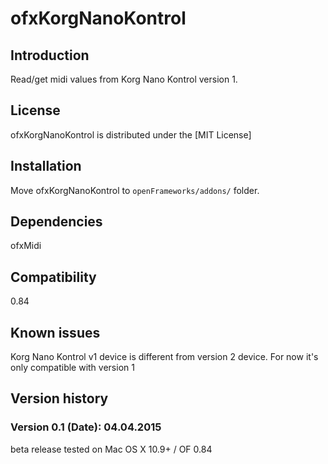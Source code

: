 ofxKorgNanoKontrol
============================

Introduction
------------
Read/get midi values from Korg Nano Kontrol version 1.

License
-------
ofxKorgNanoKontrol is distributed under the [MIT License]

Installation
------------
Move ofxKorgNanoKontrol to `openFrameworks/addons/` folder. 

Dependencies
------------
ofxMidi

Compatibility
------------
0.84

Known issues
------------
Korg Nano Kontrol v1 device is different from version 2 device. For now it's only compatible with version 1

Version history
------------

### Version 0.1 (Date): 04.04.2015
beta release tested on Mac OS X 10.9+ / OF 0.84


